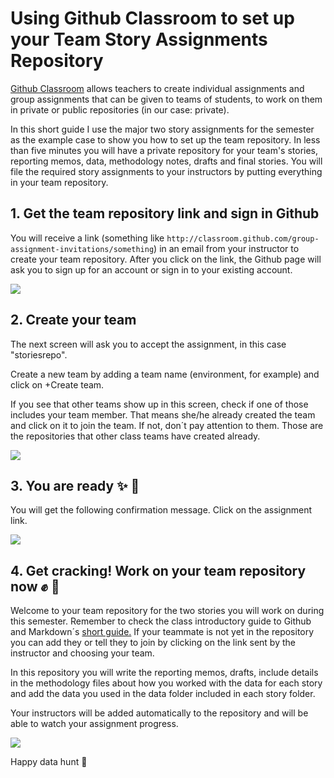 # Using Github Classroom to set up your Team Story Assignments Repository

[Github Classroom](https://classroom.github.com/classrooms) allows teachers to create individual assignments and group assignments that can be given to teams of students, to work on them in private or public repositories (in our case: private).

In this short guide I use the major two story assignments for the semester as the example case to show you how to set up the team repository. In less than five minutes you will have a private repository for your team's stories, reporting memos, data, methodology notes, drafts and final stories. You will file the required story assignments to your instructors by putting everything in your team repository.

## 1. Get the team repository link and sign in Github

You will receive a link (something like `http://classroom.github.com/group-assignment-invitations/something`) in an email from your instructor to create your team repository. After you click on the link, the Github page will ask you to sign up for an account or sign in to your existing account.

![][1]

[1]: images/settingupteamrepos_githubclassroom/1-get-the-team-repository-link-and-sign-in-github.png

## 2. Create your team

The next screen will ask you to accept the assignment, in this case "storiesrepo".

Create a new team by adding a team name (environment, for example) and click on +Create team.

If you see that other teams show up in this screen, check if one of those includes your team member. That means she/he already created the team and click on it to join the team. If not, don´t pay attention to them. Those are the repositories that other class teams have created already.

![][2]

[2]: images/settingupteamrepos_githubclassroom/2-create-your-team.png

## 3. You are ready  :sparkles:  :muscle:

You will get the following confirmation message. Click on the assignment link.

![][3]

[3]: images/settingupteamrepos_githubclassroom/3-you-are-ready.png

## 4. Get cracking! Work on your team repository now  :fist: :pencil:

Welcome to your team repository for the two stories you will work on during this semester. Remember to check the class introductory guide to Github and Markdown´s [short guide.](https://github.com/datajournalists/djspring17/blob/master/markdownforjournalists.md) If your teammate is not yet in the repository you can add they or tell they to join by clicking on the link sent by the instructor and choosing your team.

In this repository you will write the reporting memos, drafts, include details in the methodology files about how you worked with the data for each story and add the data you used in the data folder included in each story folder.  

Your instructors will be added automatically to the repository and will be able to watch your assignment progress.

![][4]

[4]: images/settingupteamrepos_githubclassroom/4-your-team-repository-is-ready-for-you-to-work-in-it.png

Happy data hunt  :mag_right:
